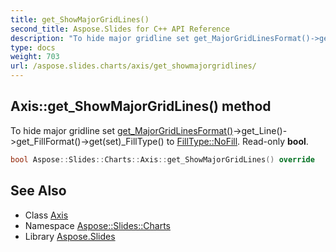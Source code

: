 ```yaml
---
title: get_ShowMajorGridLines()
second_title: Aspose.Slides for C++ API Reference
description: "To hide major gridline set get_MajorGridLinesFormat()->get_Line()->get_FillFormat()->get(set)_FillType() to FillType::NoFill. Read-only bool."
type: docs
weight: 703
url: /aspose.slides.charts/axis/get_showmajorgridlines/
---
```

## Axis::get_ShowMajorGridLines() method


To hide major gridline set [get_MajorGridLinesFormat()](../get_majorgridlinesformat/)->get_Line()->get_FillFormat()->get(set)_FillType() to [FillType::NoFill](../../../aspose.slides/filltype/). Read-only **bool**.

```cpp
bool Aspose::Slides::Charts::Axis::get_ShowMajorGridLines() override
```

## See Also

* Class [Axis](../)
* Namespace [Aspose::Slides::Charts](../../)
* Library [Aspose.Slides](../../../)